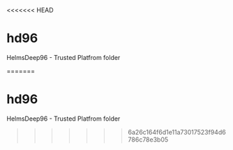 <<<<<<< HEAD
# hd96
HelmsDeep96 - Trusted Platfrom folder

=======
# hd96
HelmsDeep96 - Trusted Platfrom folder

>>>>>>> 6a26c164f6d1e11a73017523f94d6786c78e3b05
